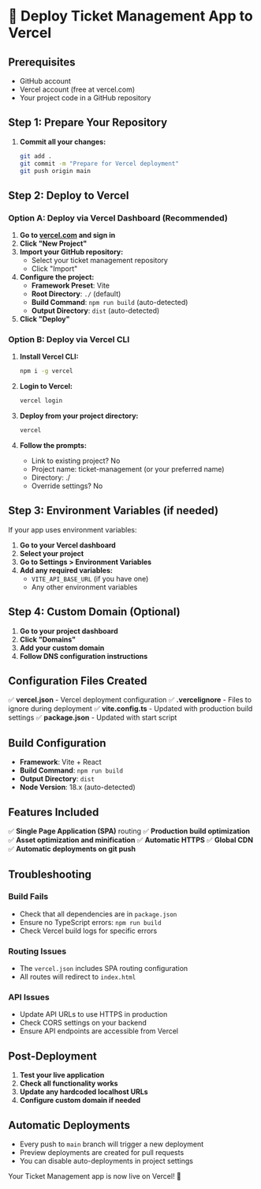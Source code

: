 # 🚀 Deploy Ticket Management App to Vercel

## Prerequisites
- GitHub account
- Vercel account (free at vercel.com)
- Your project code in a GitHub repository

## Step 1: Prepare Your Repository

1. **Commit all your changes:**
   ```bash
   git add .
   git commit -m "Prepare for Vercel deployment"
   git push origin main
   ```

## Step 2: Deploy to Vercel

### Option A: Deploy via Vercel Dashboard (Recommended)

1. **Go to [vercel.com](https://vercel.com) and sign in**
2. **Click "New Project"**
3. **Import your GitHub repository:**
   - Select your ticket management repository
   - Click "Import"
4. **Configure the project:**
   - **Framework Preset**: Vite
   - **Root Directory**: `./` (default)
   - **Build Command**: `npm run build` (auto-detected)
   - **Output Directory**: `dist` (auto-detected)
5. **Click "Deploy"**

### Option B: Deploy via Vercel CLI

1. **Install Vercel CLI:**
   ```bash
   npm i -g vercel
   ```

2. **Login to Vercel:**
   ```bash
   vercel login
   ```

3. **Deploy from your project directory:**
   ```bash
   vercel
   ```

4. **Follow the prompts:**
   - Link to existing project? No
   - Project name: ticket-management (or your preferred name)
   - Directory: ./
   - Override settings? No

## Step 3: Environment Variables (if needed)

If your app uses environment variables:

1. **Go to your Vercel dashboard**
2. **Select your project**
3. **Go to Settings > Environment Variables**
4. **Add any required variables:**
   - `VITE_API_BASE_URL` (if you have one)
   - Any other environment variables

## Step 4: Custom Domain (Optional)

1. **Go to your project dashboard**
2. **Click "Domains"**
3. **Add your custom domain**
4. **Follow DNS configuration instructions**

## Configuration Files Created

✅ **vercel.json** - Vercel deployment configuration
✅ **.vercelignore** - Files to ignore during deployment
✅ **vite.config.ts** - Updated with production build settings
✅ **package.json** - Updated with start script

## Build Configuration

- **Framework**: Vite + React
- **Build Command**: `npm run build`
- **Output Directory**: `dist`
- **Node Version**: 18.x (auto-detected)

## Features Included

✅ **Single Page Application (SPA)** routing
✅ **Production build optimization**
✅ **Asset optimization and minification**
✅ **Automatic HTTPS**
✅ **Global CDN**
✅ **Automatic deployments on git push**

## Troubleshooting

### Build Fails
- Check that all dependencies are in `package.json`
- Ensure no TypeScript errors: `npm run build`
- Check Vercel build logs for specific errors

### Routing Issues
- The `vercel.json` includes SPA routing configuration
- All routes will redirect to `index.html`

### API Issues
- Update API URLs to use HTTPS in production
- Check CORS settings on your backend
- Ensure API endpoints are accessible from Vercel

## Post-Deployment

1. **Test your live application**
2. **Check all functionality works**
3. **Update any hardcoded localhost URLs**
4. **Configure custom domain if needed**

## Automatic Deployments

- Every push to `main` branch will trigger a new deployment
- Preview deployments are created for pull requests
- You can disable auto-deployments in project settings

Your Ticket Management app is now live on Vercel! 🎉


